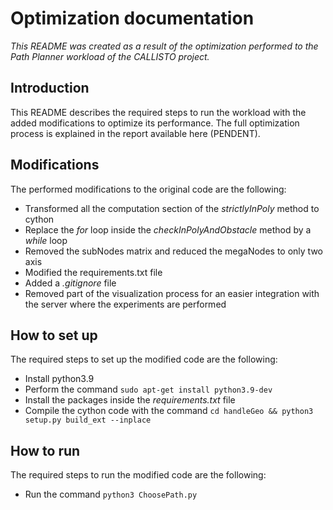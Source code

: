 # Optimization documentation

_This README was created as a result of the optimization performed to the Path Planner workload of the CALLISTO project._

## Introduction

This README describes the required steps to run the workload with the added modifications to optimize its performance. The full optimization process is explained in the report available here (PENDENT).

## Modifications

The performed modifications to the original code are the following:

- Transformed all the computation section of the *strictlyInPoly* method to cython
- Replace the *for* loop inside the *checkInPolyAndObstacle* method by a *while* loop
- Removed the subNodes matrix and reduced the megaNodes to only two axis 
- Modified the requirements.txt file
- Added a *.gitignore* file
- Removed part of the visualization process for an easier integration with the server where the experiments are performed

## How to set up

The required steps to set up the modified code are the following:

- Install python3.9
- Perform the command `sudo apt-get install python3.9-dev`
- Install the packages inside the *requirements.txt* file
- Compile the cython code with the command `cd handleGeo && python3 setup.py build_ext --inplace`

## How to run

The required steps to run the modified code are the following:

- Run the command `python3 ChoosePath.py`
